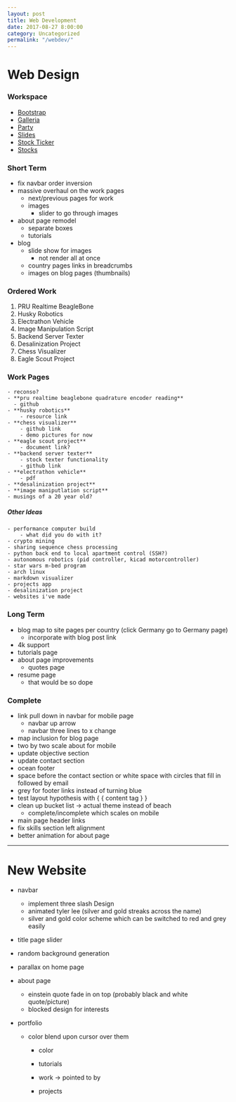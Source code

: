 ```yaml
---
layout: post
title: Web Development
date: 2017-08-27 8:00:00
category: Uncategorized
permalink: "/webdev/"
---
```


# Web Design

### Workspace
- [Bootstrap](/workspace/bootstrap/index.html)
- [Galleria](/workspace/galleria/themes/classic/classic-demo-cdn.html)
- [Party](/workspace/party/index.html)
- [Slides](/slides/)
- [Stock Ticker](/workspace/stock-ticker/index.html)
- [Stocks](/workspace/stocks/index.html)

### Short Term
- fix navbar order inversion
- massive overhaul on the work pages
  - next/previous pages for work
  - images
    - slider to go through images
- about page remodel
  - separate boxes
  - tutorials
- blog
  - slide show for images
    - not render all at once
  - country pages links in breadcrumbs
  - images on blog pages (thumbnails)
  
### Ordered Work
1. PRU Realtime BeagleBone
2. Husky Robotics
3. Electrathon Vehicle
4. Image Manipulation Script
5. Backend Server Texter
6. Desalinization Project
7. Chess Visualizer
8. Eagle Scout Project

### Work Pages
    - reconso?
    - **pru realtime beaglebone quadrature encoder reading**
      - github
    - **husky robotics**
        - resource link
    - **chess visualizer**
        - github link
        - demo pictures for now
    - **eagle scout project**
        - document link?
    - **backend server texter**
        - stock texter functionality
        - github link
    - **electrathon vehicle**
        - pdf
    - **desalinization project**
    - **image maniputlation script**
    - musings of a 20 year old?
    
##### Other Ideas
    - performance computer build
        - what did you do with it?
    - crypto mining
    - sharing sequence chess processing
    - python back end to local apartment control (SSH?)
    - autonomous robotics (pid controller, kicad motorcontroller)
    - star wars m-bed program
    - arch linux
    - markdown visualizer
    - projects app
    - desalinization project
    - websites i've made

### Long Term
- blog map to site pages per country (click Germany go to Germany page)
    - incorporate with blog post link
- 4k support
- tutorials page
- about page improvements
    - quotes page
- resume page
    - that would be so dope

### Complete
- link pull down in navbar for mobile page
	- navbar up arrow
	- navbar three lines to x change
- map inclusion for blog page
- two by two scale about for mobile
- update objective section
- update contact section
- ocean footer
- space before the contact section or white space with circles that fill in followed by email
- grey for footer links instead of turning blue
- test layout hypothesis with { { content tag } }
- clean up bucket list -> actual theme instead of beach
  - complete/incomplete which scales on mobile
- main page header links
- fix skills section left alignment
- better animation for about page

---

# New Website
- navbar
	- implement three slash Design
	- animated tyler lee (silver and gold streaks across the name)
	- silver and gold color scheme which can be switched to red and grey easily

- title page slider
- random background generation
- parallax on home page

- about page
	- einstein quote fade in on top (probably black and white quote/picture)
	- blocked design for interests

- portfolio
  - color blend upon cursor over them
	- color

	- tutorials
	- work -> pointed to by 
	- projects
